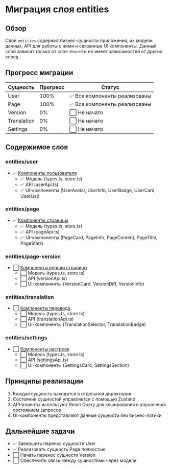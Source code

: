 # Миграция слоя entities

## Обзор

Слой `entities` содержит бизнес-сущности приложения, их модели данных, API для работы с ними и связанные UI компоненты.
Данный слой зависит только от слоя `shared` и не имеет зависимостей от других слоев.

## Прогресс миграции

| Сущность | Прогресс | Статус                                  |
|----------|----------|------------------------------------------|
| User     | 100%     | ✅ Все компоненты реализованы             |
| Page     | 100%     | ✅ Все компоненты реализованы             |
| Version  | 0%       | ⬜ Не начато                             |
| Translation | 0%    | ⬜ Не начато                             |
| Settings | 0%       | ⬜ Не начато                             |

## Содержимое слоя

### entities/user
- ✅ [Компоненты пользователя](./user.md)
  - ✅ Модель (types.ts, store.ts)
  - ✅ API (userApi.ts)
  - ✅ UI-компоненты (UserAvatar, UserInfo, UserBadge, UserCard, UserList)

### entities/page
- ✅ [Компоненты страницы](./page.md)
  - ✅ Модель (types.ts, store.ts)
  - ✅ API (pageApi.ts)
  - ✅ UI-компоненты (PageCard, PageInfo, PageContent, PageTitle, PageStats)

### entities/page-version
- ⬜ [Компоненты версии страницы](./page-version.md)
  - ⬜ Модель (types.ts, store.ts)
  - ⬜ API (versionApi.ts)
  - ⬜ UI-компоненты (VersionCard, VersionDiff, VersionInfo)

### entities/translation
- ⬜ [Компоненты перевода](./translation.md)
  - ⬜ Модель (types.ts, store.ts)
  - ⬜ API (translationApi.ts)
  - ⬜ UI-компоненты (TranslationSelector, TranslationBadge)

### entities/settings
- ⬜ [Компоненты настроек](./settings.md)
  - ⬜ Модель (types.ts, store.ts)
  - ⬜ API (settingsApi.ts)
  - ⬜ UI-компоненты (SettingsCard, SettingsSection)

## Принципы реализации

1. Каждая сущность находится в отдельной директории
2. Состояние сущностей управляется с помощью Zustand
3. API-клиенты используют React Query для кеширования и управления состоянием запросов
4. UI-компоненты представляют данные сущности без бизнес-логики

## Дальнейшие задачи

- ✅ Завершить перенос сущности User
- ✅ Реализовать сущность Page полностью
- ⬜ Начать перенос сущности Version
- ⬜ Обеспечить связь между сущностями через модели 